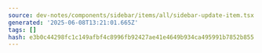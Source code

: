 ```yaml
---
source: dev-notes/components/sidebar/items/all/sidebar-update-item.tsx
generated: '2025-06-08T13:21:01.665Z'
tags: []
hash: e3b0c44298fc1c149afbf4c8996fb92427ae41e4649b934ca495991b7852b855
---
```


